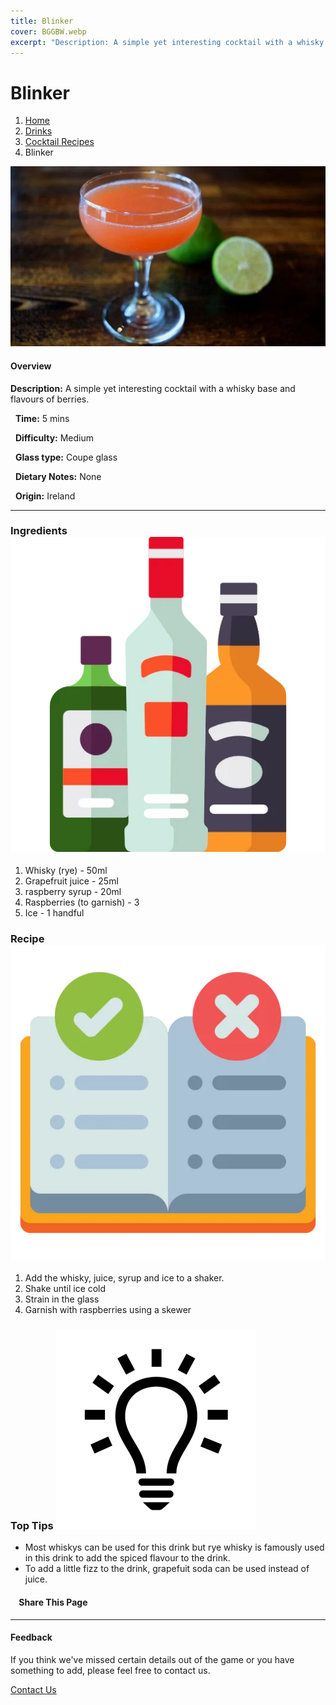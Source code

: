 ```yaml
---
title: Blinker
cover: BGGBW.webp
excerpt: "Description: A simple yet interesting cocktail with a whisky base and flavours of berries."
---
```


# Blinker

1.  [Home](/)
2.  [Drinks](drinks)
3.  [Cocktail Recipes](drinks/cocktailrecipes)
4.  Blinker

![](/images/blinker.webp)

#### Overview

**Description:** A simple yet interesting cocktail with a whisky base and flavours of berries.

  **Time:** 5 mins

  **Difficulty:** Medium

  **Glass type:** Coupe glass

  **Dietary Notes:** None

  **Origin:** Ireland

* * *

### Ingredients ![target](/images/liquor.webp)

1.  Whisky (rye) - 50ml
2.  Grapefruit juice - 25ml
3.  raspberry syrup - 20ml
4.  Raspberries (to garnish) - 3
5.  Ice - 1 handful

### Recipe ![target](/images/rules.webp)

1.  Add the whisky, juice, syrup and ice to a shaker.
2.  Shake until ice cold
3.  Strain in the glass
4.  Garnish with raspberries using a skewer

### Top Tips ![target](/images/lightbulb.webp)

-   Most whiskys can be used for this drink but rye whisky is famously used in this drink to add the spiced flavour to the drink.
-   To add a little fizz to the drink, grapefuit soda can be used instead of juice.

####     Share This Page

[](https://www.facebook.com/sharer/sharer.php?u=beergogglegames.co.uk/Drinks/CocktailRecipes/blinker)[](https://www.instagram.com/direct/new/)[](https://twitter.com/intent/tweet?url=beergogglegames.co.uk/Drinks/CocktailRecipes/blinker)

* * *

#### Feedback

If you think we've missed certain details out of the game or you have something to add, please feel free to contact us.

  
  
  
[Contact Us](contact)

